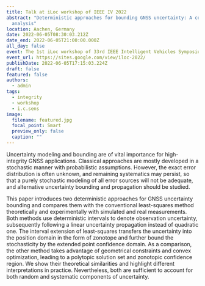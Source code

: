 ```yaml
---
title: Talk at iLoc workshop of IEEE IV 2022
abstract: "Deterministic approaches for bounding GNSS uncertainty: A comparative
  analysis"
location: Aachen, Germany
date: 2022-06-05T08:30:03.212Z
date_end: 2022-06-05T21:00:00.000Z
all_day: false
event: The 1st iLoc workshop of 33rd IEEE Intelligent Vehicles Symposium
event_url: https://sites.google.com/view/iloc-2022/
publishDate: 2022-06-05T17:15:03.224Z
draft: false
featured: false
authors:
  - admin
tags:
  - integrity
  - workshop
  - i.c.sens
image:
  filename: featured.jpg
  focal_point: Smart
  preview_only: false
  caption: ""
---
```

Uncertainty modeling and bounding are of vital importance for high-integrity GNSS applications. Classical approaches are mostly developed in a stochastic manner with probabilistic assumptions. However, the exact error distribution is often unknown, and remaining systematics may persist, so that a purely stochastic modeling of all error sources will not be adequate, and alternative uncertainty bounding and propagation should be studied. 

This paper introduces two deterministic approaches for GNSS uncertainty bounding and compares them with the conventional least-squares method theoretically and experimentally with simulated and real measurements. Both methods use  deterministic intervals to denote observation uncertainty, subsequently following a linear uncertainty propagation instead of quadratic one. The interval extension of least-squares transfers the uncertainty into the position domain in the form of zonotope and further bound the stochasticity by the extended point confidence domain. As a comparison, the other method takes advantage of geometrical constraints and convex optimization, leading to a polytopic solution set and zonotopic confidence region. We show their theoretical similarities and highlight different interpretations in practice. Nevertheless, both are sufficient to account for both random and systematic components of uncertainty.